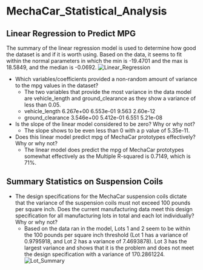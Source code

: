 # MechaCar_Statistical_Analysis
## Linear Regression to Predict MPG
The summary of the linear regression model is used to determine how good the dataset is and if it is worth using. Based on the data, it seems to fit within the normal parameters in which the min is -19.4701 and the max is 18.5849, and the median is -0.0692.
![Linear_Regression](https://user-images.githubusercontent.com/104965708/193727838-e380847b-62f6-4a3f-a28f-753ef7fef114.png)
* Which variables/coefficients provided a non-random amount of variance to the mpg values in the dataset?
  * The two variables that provide the most variance in the data model are vehicle_length and ground_clearance as they show a variance of less than 0.05.
  * vehicle_length    6.267e+00  6.553e-01   9.563 2.60e-12
  * ground_clearance  3.546e+00  5.412e-01   6.551 5.21e-08 
* Is the slope of the linear model considered to be zero? Why or why not?
  * The slope shows to be even less than 0 with a p value of 5.35e-11.
* Does this linear model predict mpg of MechaCar prototypes effectively? Why or why not?
  * The linear model does predict the mpg of MechaCar prototypes somewhat effectively as the Multiple R-squared is 0.7149, which is 71%.
## Summary Statistics on Suspension Coils
* The design specifications for the MechaCar suspension coils dictate that the variance of the suspension coils must not exceed 100 pounds per square inch. Does the current manufacturing data meet this design specification for all manufacturing lots in total and each lot individually? Why or why not?
  * Based on the data ran in the model, Lots 1 and 2 seem to be within the 100 pounds per square inch threshold (Lot 1 has a variance of 0.9795918, and Lot 2 has a variance of 7.4693878). Lot 3 has the largest variance and shows that it is the problem and does not meet the design specification with a variance of 170.2861224.
![Lot_Summary](https://user-images.githubusercontent.com/104965708/193735686-c9ce1277-e47e-490c-9c4d-ff9eaed120f1.png)
